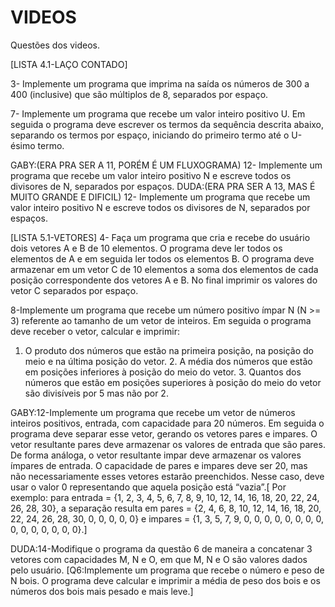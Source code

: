 # VIDEOS

Questões dos videos.

[LISTA 4.1-LAÇO CONTADO]

3- Implemente um programa que imprima na saída os números de 300 a 400 (inclusive) que são múltiplos de 8, separados por espaço.

7- Implemente um programa que recebe um valor inteiro positivo U. Em seguida o programa deve escrever os termos da sequência descrita abaixo, separando os termos por espaço, iniciando do primeiro termo até o U-ésimo termo.

GABY:(ERA PRA SER A 11, PORÉM É UM FLUXOGRAMA) 12- Implemente um programa que recebe um valor inteiro positivo N e escreve todos os divisores de N, separados por espaços.
DUDA:(ERA PRA SER A 13, MAS É MUITO GRANDE E DIFICIL) 12- Implemente um programa que recebe um valor inteiro positivo N e escreve todos os divisores de N, separados por espaços.

[LISTA 5.1-VETORES]
4- Faça um programa que cria e recebe do usuário dois vetores A e B de 10 elementos. O programa deve ler todos os elementos de A e em seguida ler todos os elementos B. O programa deve armazenar em um vetor C de 10 elementos a soma dos elementos de cada posição correspondente dos vetores A e B. No final imprimir os valores do vetor C separados por espaço.

8-Implemente um programa que recebe um número positivo ímpar N (N >= 3) referente ao tamanho de um vetor de inteiros. Em seguida o programa deve receber o vetor, calcular e imprimir:
  1. O produto dos números que estão na primeira posição, na posição do meio e na última
  posição do vetor.
    2. A média dos números que estão em posições inferiores à posição do meio do vetor.
        3. Quantos dos números que estão em posições superiores à posição do meio do vetor
        são divisíveis por 5 mas não por 2.
        
 GABY:12-Implemente um programa que recebe um vetor de números inteiros positivos, entrada, com capacidade para 20 números. Em seguida o programa deve separar esse vetor, gerando os vetores pares e impares. O vetor resultante pares deve armazenar os valores de entrada que são pares. De forma análoga, o vetor resultante impar deve armazenar os valores ímpares de entrada. O capacidade de pares e impares deve ser 20, mas não necessariamente esses vetores estarão preenchidos. Nesse caso, deve usar o valor 0 representando que aquela posição está “vazia”.[ Por exemplo: para entrada = {1, 2, 3, 4, 5, 6, 7, 8, 9, 10, 12, 14, 16, 18, 20, 22, 24, 26, 28, 30}, a separação resulta em pares = {2, 4, 6, 8, 10, 12, 14, 16, 18, 20, 22, 24, 26, 28, 30, 0, 0, 0, 0, 0} e impares = {1, 3, 5, 7, 9, 0, 0, 0, 0, 0, 0, 0, 0, 0, 0, 0, 0, 0, 0, 0}.]
 
 DUDA:14-Modifique o programa da questão 6 de maneira a concatenar 3 vetores com capacidades M, N e O, em que M, N e O são valores dados pelo usuário. [Q6:Implemente um programa que recebe o número e peso de N bois. O programa deve calcular e imprimir a média de peso dos bois e os números dos bois mais pesado e mais leve.]
